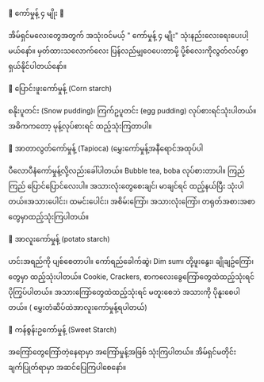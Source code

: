 🍥 ကော်မှုန့် ၄ မျိုး 🍥

အိမ်ရှင်မလေးတွေအတွက် အသုံးဝင်မယ့် " ကော်မှုန့် ၄ မျိုး" သုံးနည်းလေးရေးပေးပါ့မယ်နော်။ မှတ်ထားသလောက်လေး ပြန်လည်မျှဝေပေးတာမို့ ပို့စ်လေးကိုလွတ်လပ်စွာ ရှယ်နိုင်ပါတယ်နော်။

💛 ပြောင်းဖူးကော်မှုန့် (Corn starch)

စနိုးပူတင်း (Snow pudding)၊ ကြက်ဥပူတင်း (egg pudding) လုပ်စားရင်သုံးပါတယ်။ အဓိကကတော့ မုန့်လုပ်စားရင် ထည့်သုံးကြတာပါ။

💛 အာတာလွတ်ကော်မှုန့် (Tapioca)
     (မွှေးကော်မှုန့်အနီရောင်အထုပ်ပါ

ပီလောပီနံကော်မှုန့်လို့လည်းခေါ်ပါတယ်။ Bubble tea, boba လုပ်စားတာပါ။ ကြည်ကြည် ပြောင်ပြောင်လေးပါ။ အသားလုံးတွေစေးချင်၊ မာချင်ရင် ထည့်နယ်ပြီး သုံးပါတယ်။အသားပေါင်း၊ ထမင်းပေါင်း၊ အစိမ်းကြော်၊ အသားလုံးကြော်၊ တရုတ်အစားအစာတွေမှာထည့်သုံးကြပါတယ်။

💛 အာလူးကော်မှုန့် (potato starch)

ဟင်းအရည်ကို ပျစ်စေတာပါ။ ကော်ရည်ခေါက်ဆွဲ၊ Dim sum၊ တို့ဖူးနွေး၊ ချိုချဥ်ကြော်၊တွေမှာ ထည့်သုံးပါတယ်။ Cookie, Crackers, စာကလေးခွေကြော်တွေထဲထည့်သုံးရင် ပိုကြွပ်ပါတယ်။ အသားကြော်တွေထဲထည့်သုံးရင် မတူးစေဘဲ အသားကို ပိုနူးစေပါတယ်။
( မွှေးတံဆိပ်ထဲအာလူးကော်မှုန့်ရပါတယ်)

💛 ကန်စွန်းဥကော်မှုန့် (Sweet Starch)

အကြော်တွေကြော်တဲ့နေရာမှာ အကြော်မှုန့်အဖြစ် သုံးကြပါတယ်။
အိမ်ရှင်မတိုင်း ချက်ပြုတ်ရာမှာ အဆင်ပြေကြပါစေနော်။


